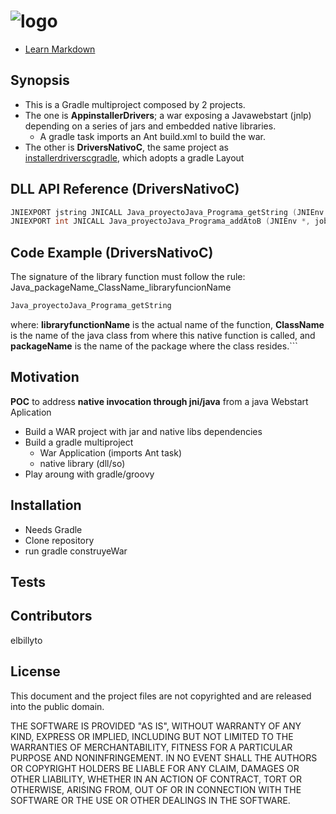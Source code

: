 ![logo](https://avatars1.githubusercontent.com/u/124156?v=3&s=100)
==========================
* [Learn Markdown](https://bitbucket.org/tutorials/markdowndemo)

## Synopsis
* This is a Gradle multiproject composed by 2 projects. 
* The one is **AppinstallerDrivers**; a war exposing a Javawebstart (jnlp) depending on a series of jars and embedded native libraries.
	* A gradle task imports an Ant build.xml to build the war.
* The other is **DriversNativoC**, the same project as [installerdriverscgradle](https:/github.com/elbillyto/installerdriverscgradle), which adopts a gradle Layout

## DLL API Reference (DriversNativoC)
```c
JNIEXPORT jstring JNICALL Java_proyectoJava_Programa_getString (JNIEnv *, jobject);
JNIEXPORT int JNICALL Java_proyectoJava_Programa_addAtoB (JNIEnv *, jobject, jint, jint);
```  

## Code Example (DriversNativoC)
The signature of the library function must follow the rule:
Java_packageName_ClassName_libraryfuncionName
```c
Java_proyectoJava_Programa_getString
```
where: 
**libraryfunctionName** is the actual name of the function, 
**ClassName** is the name of the java class from where this native function is called, and
**packageName** is the name of the package where the class resides.```  
  
## Motivation
**POC** to address **native invocation through jni/java** from a java Webstart Aplication 
* Build a WAR project with jar and native libs dependencies
* Build a gradle multiproject 
	* War Application (imports Ant task)
	* native library (dll/so)
* Play aroung with gradle/groovy

## Installation
* Needs Gradle
* Clone repository
* run gradle construyeWar


## Tests


## Contributors
elbillyto

## License

This document and the project files are not copyrighted and are released into the public domain.

THE SOFTWARE IS PROVIDED "AS IS", WITHOUT WARRANTY OF ANY KIND, EXPRESS OR IMPLIED, INCLUDING BUT NOT LIMITED TO THE WARRANTIES OF MERCHANTABILITY, FITNESS FOR A PARTICULAR PURPOSE AND NONINFRINGEMENT. IN NO EVENT SHALL THE AUTHORS OR COPYRIGHT HOLDERS BE LIABLE FOR ANY CLAIM, DAMAGES OR OTHER LIABILITY, WHETHER IN AN ACTION OF CONTRACT, TORT OR OTHERWISE, ARISING FROM, OUT OF OR IN CONNECTION WITH THE SOFTWARE OR THE USE OR OTHER DEALINGS IN THE SOFTWARE.
